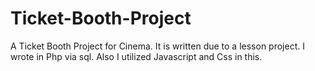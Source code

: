 # Ticket-Booth-Project
A Ticket Booth Project for Cinema. It is written due to a lesson project. I wrote in Php via sql. Also I utilized Javascript and Css in this.
